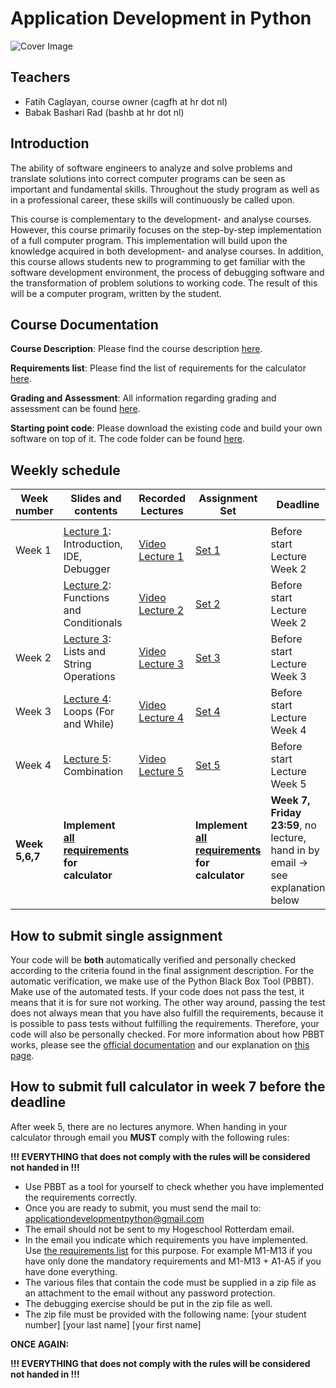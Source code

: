 Application Development in Python
====================

![Cover Image](docs/img/cover.jpg)

Teachers
-----------------

* Fatih Caglayan, course owner (cagfh at hr dot nl)
* Babak Bashari Rad (bashb at hr dot nl)

Introduction
------------

The ability of software engineers to analyze and solve problems and translate solutions into correct computer programs can be seen as important and fundamental skills. Throughout the study program as well as in a professional career, these skills will continuously be called upon.

This course is complementary to the development- and analyse courses. However, this course primarily focuses on the step-by-step implementation of a full computer program. This implementation will build upon the knowledge acquired in both development- and analyse courses. In addition, this course allows students new to programming to get familiar with the software development environment, the process of debugging software and the transformation of problem solutions to working code. The result of this will be a computer program, written by the student.

Course Documentation
--------------------

**Course Description**: Please find the course description [here](docs/course-description.md).

**Requirements list**: Please find the list of requirements for the calculator [here](docs/list-of-requirements.md).

**Grading and Assessment**: All information regarding grading and assessment can be found [here](docs/grading-and-assessment.md).

**Starting point code**: Please download the existing code and build your own software on top of it. The code folder can be found [here](/code).


Weekly schedule
-------------

| Week number | Slides and contents                                                                 | Recorded Lectures                                                               | Assignment Set                                                       | Deadline                    |
|-------------|-------------------------------------------------------------------------------------|---------------------------------------------------------------------------------|-------------------------------------------------------------------------|-----------------------------|
|             |                                                                                     |                                                                                 |                                                                         |                             |
| Week 1      | [Lecture 1](/presentations/Application%20Development%20in%20Python%20-%20Lecture%201.pdf): Introduction, IDE, Debugger | [Video Lecture 1](depr_https://drive.google.com/open?id=1eaWlJD7hCS7ECtSA18ErLaZIVygudji6) | [Set 1](assignments/set1.md)                                            | Before start Lecture Week 2 |
|             | [Lecture 2](/presentations/Application%20Development%20in%20Python%20-%20Lecture%202.pdf): Functions and Conditionals  | [Video Lecture 2](depr_https://drive.google.com/open?id=1pLewvwRFihbKsAdhgj_A1dlB9YFW6fno) | [Set 2](assignments/set2.md)                                            | Before start Lecture Week 2 |
| Week 2      | [Lecture 3](/presentations/Application%20Development%20in%20Python%20-%20Lecture%203.pdf): Lists and String Operations | [Video Lecture 3](depr_https://drive.google.com/open?id=1AKG8HC0TA0oSWA8ioGPEgTtFze0cWBHV) | [Set 3](assignments/set3.md)                                            | Before start Lecture Week 3 |
| Week 3      | [Lecture 4](/presentations/Application%20Development%20in%20Python%20-%20Lecture%204.pdf): Loops (For and While)       | [Video Lecture 4](depr_https://drive.google.com/open?id=1w4jgWp_mGPq6Tn1QKaf-F4XI2GvKgwMS) | [Set 4](assignments/set4.md)                                            | Before start Lecture Week 4 |
| Week 4      | [Lecture 5](/presentations/Application%20Development%20in%20Python%20-%20Lecture%205.pdf): Combination                 | [Video Lecture 5](depr_https://drive.google.com/open?id=1RAp4WgKRKCD_VJswR6oRs9zyhb1Nzz7_) | [Set 5](assignments/set5.md)                                            | Before start Lecture Week 5 |
| **Week 5,6,7**  | **Implement [all requirements](docs/list-of-requirements.md) for calculator** |  | **Implement [all requirements](docs/list-of-requirements.md) for calculator** | **Week 7, Friday 23:59**, no lecture, hand in by email -> see explanation below |


How to submit single assignment
---------------------------------

Your code will be **both** automatically verified and personally checked according to the criteria found in the final assignment description. For the automatic verification, we make use of the Python Black Box Tool (PBBT). Make use of the automated tests. If your code does not pass the test, it means that it is for sure not working. The other way around, passing the test does not always mean that you have also fulfill the requirements, because it is possible to pass tests without fulfilling the requirements. Therefore, your code will also be personally checked. For more information about how PBBT works, please see the [official documentation](https://pypi.org/project/pbbt/) and our explanation on [this page](docs/pbbt.md).


How to submit full calculator in week 7 before the deadline
-------------------------------------------------------------

After week 5, there are no lectures anymore. When handing in your calculator through email you **MUST** comply with the following rules:

**!!! EVERYTHING that does not comply with the rules will be considered not handed in !!!**
- Use PBBT as a tool for yourself to check whether you have implemented the requirements correctly.
- Once you are ready to submit, you must send the mail to: applicationdevelopmentpython@gmail.com
- The email should not be sent to my Hogeschool Rotterdam email.
- In the email you indicate which requirements you have implemented. Use [the requirements list](docs/list-of-requirements.md) for this purpose. For example M1-M13 if you have only done the mandatory requirements and M1-M13 + A1-A5 if you have done everything.
- The various files that contain the code must be supplied in a zip file as an attachment to the email without any password protection.
- The debugging exercise should be put in the zip file as well.
- The zip file must be provided with the following name: [your student number] [your last name] [your first name]


**ONCE AGAIN:**

**!!! EVERYTHING that does not comply with the rules will be considered not handed in !!!**
